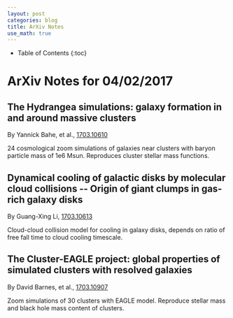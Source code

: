 ```yaml
---
layout: post
categories: blog
title: ArXiv Notes
use_math: true
---
```


* Table of Contents
{:toc}


# ArXiv Notes for 04/02/2017

## The Hydrangea simulations: galaxy formation in and around massive clusters

By Yannick Bahe, et al., [1703.10610](https://arxiv.org/abs/1703.10610)

24 cosmological zoom simulations of galaxies near clusters
with baryon particle mass of 1e6 Msun. Reproduces
cluster stellar mass functions.

## Dynamical cooling of galactic disks by molecular cloud collisions -- Origin of giant clumps in gas-rich galaxy disks

By Guang-Xing Li, [1703.10613](https://arxiv.org/abs/1703.10613)

Cloud-cloud collision model for cooling in galaxy disks, depends on ratio
of free fall time to cloud cooling timescale.

## The Cluster-EAGLE project: global properties of simulated clusters with resolved galaxies


By David Barnes, et al., [1703.10907](https://arxiv.org/abs/1703.10907)

Zoom simulations of 30 clusters with EAGLE model. Reproduce stellar mass
and black hole mass content of clusters.